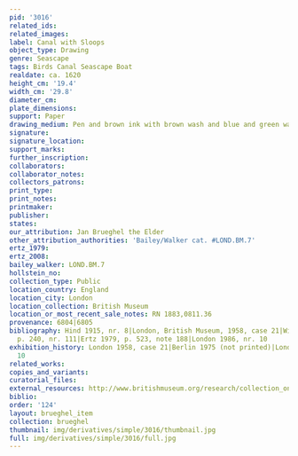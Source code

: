 ```yaml
---
pid: '3016'
related_ids: 
related_images: 
label: Canal with Sloops
object_type: Drawing
genre: Seascape
tags: Birds Canal Seascape Boat
realdate: ca. 1620
height_cm: '19.4'
width_cm: '29.8'
diameter_cm: 
plate_dimensions: 
support: Paper
drawing_medium: Pen and brown ink with brown wash and blue and green watercolour
signature: 
signature_location: 
support_marks: 
further_inscription: 
collaborators: 
collaborator_notes: 
collectors_patrons: 
print_type: 
print_notes: 
printmaker: 
publisher: 
states: 
our_attribution: Jan Brueghel the Elder
other_attribution_authorities: 'Bailey/Walker cat. #LOND.BM.7'
ertz_1979: 
ertz_2008: 
bailey_walker: LOND.BM.7
hollstein_no: 
collection_type: Public
location_country: England
location_city: London
location_collection: British Museum
location_or_most_recent_sale_notes: RN 1883,0811.36
provenance: 6804|6805
bibliography: Hind 1915, nr. 8|London, British Museum, 1958, case 21|Winner 1961,
  p. 240, nr. 111|Ertz 1979, p. 523, note 188|London 1986, nr. 10
exhibition_history: London 1958, case 21|Berlin 1975 (not printed)|London 1986, nr.
  10
related_works: 
copies_and_variants: 
curatorial_files: 
external_resources: http://www.britishmuseum.org/research/collection_online/collection_object_details.aspx?objectId=712245&partId=1&searchText=1883%2C0811.36&page=1
biblio: 
order: '124'
layout: brueghel_item
collection: brueghel
thumbnail: img/derivatives/simple/3016/thumbnail.jpg
full: img/derivatives/simple/3016/full.jpg
---
```

